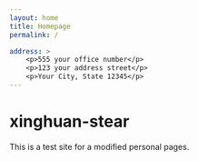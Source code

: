 ```yaml
---
layout: home
title: Homepage
permalink: /

address: >
	<p>555 your office number</p>
	<p>123 your address street</p>
	<p>Your City, State 12345</p>
---
```


# xinghuan-stear

This is a test site for a modified personal pages.
